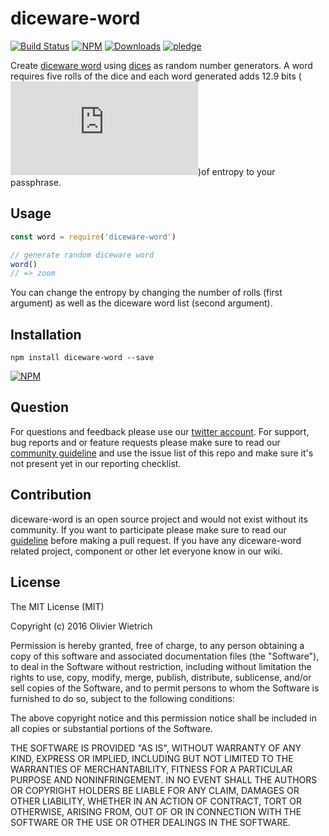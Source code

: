 # diceware-word

[![Build Status](https://travis-ci.org/bredele/diceware-word.svg?branch=master)](https://travis-ci.org/bredele/diceware-word)
 [![NPM](https://img.shields.io/npm/v/diceware-word.svg)](https://www.npmjs.com/package/diceware-word)
 [![Downloads](https://img.shields.io/npm/dm/diceware-word.svg)](http://npm-stat.com/charts.html?package=diceware-word)
 [![pledge](https://bredele.github.io/contributing-guide/community-pledge.svg)](https://github.com/bredele/contributing-guide/blob/master/guidelines.md)

Create [diceware word](https://github.com/bredele/diceware-list) using [dices](https://github.com/bredele/dice-random) as random number generators. A word requires five rolls of the dice and each word generated adds 12.9 bits (![entropy](http://latex.codecogs.com/gif.latex?%5Clog_%7Be%7D%286%5E5%29))of entropy to your passphrase.


## Usage

```js
const word = require('diceware-word')

// generate random diceware word
word()
// => zoom
```

You can change the entropy by changing the number of rolls (first argument) as well as the diceware word list (second argument).


## Installation

```shell
npm install diceware-word --save
```

[![NPM](https://nodei.co/npm/diceware-word.png)](https://nodei.co/npm/diceware-word/)


## Question

For questions and feedback please use our [twitter account](https://twitter.com/bredeleca). For support, bug reports and or feature requests please make sure to read our
<a href="https://github.com/bredele/contributing-guide/blob/master/guidelines.md" target="_blank">community guideline</a> and use the issue list of this repo and make sure it's not present yet in our reporting checklist.

## Contribution

diceware-word is an open source project and would not exist without its community. If you want to participate please make sure to read our <a href="https://github.com/bredele/contributing-guide/blob/master/guidelines.md" target="_blank">guideline</a> before making a pull request. If you have any diceware-word related project, component or other let everyone know in our wiki.

## License

The MIT License (MIT)

Copyright (c) 2016 Olivier Wietrich

Permission is hereby granted, free of charge, to any person obtaining a copy
of this software and associated documentation files (the "Software"), to deal
in the Software without restriction, including without limitation the rights
to use, copy, modify, merge, publish, distribute, sublicense, and/or sell
copies of the Software, and to permit persons to whom the Software is
furnished to do so, subject to the following conditions:

The above copyright notice and this permission notice shall be included in all
copies or substantial portions of the Software.

THE SOFTWARE IS PROVIDED "AS IS", WITHOUT WARRANTY OF ANY KIND, EXPRESS OR
IMPLIED, INCLUDING BUT NOT LIMITED TO THE WARRANTIES OF MERCHANTABILITY,
FITNESS FOR A PARTICULAR PURPOSE AND NONINFRINGEMENT. IN NO EVENT SHALL THE
AUTHORS OR COPYRIGHT HOLDERS BE LIABLE FOR ANY CLAIM, DAMAGES OR OTHER
LIABILITY, WHETHER IN AN ACTION OF CONTRACT, TORT OR OTHERWISE, ARISING FROM,
OUT OF OR IN CONNECTION WITH THE SOFTWARE OR THE USE OR OTHER DEALINGS IN THE
SOFTWARE.
